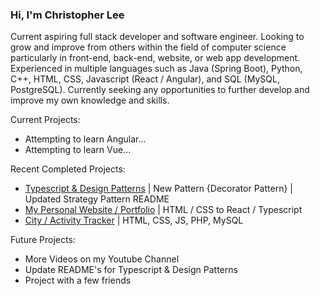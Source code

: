 ### Hi, I'm Christopher Lee

Current aspiring full stack developer and software engineer. Looking to grow and improve from others within the field of computer science particularly in front-end, back-end, website, or web app development. Experienced in multiple languages such as Java (Spring Boot), Python, C++, HTML, CSS, Javascript (React / Angular), and SQL (MySQL, PostgreSQL). Currently seeking any opportunities to further develop and improve my own knowledge and skills.

Current Projects:
* Attempting to learn Angular...
* Attempting to learn Vue...

Recent Completed Projects:
* [Typescript & Design Patterns](https://github.com/christophermlee2/TypescriptDesignPatterns) | New Pattern {Decorator Pattern} | Updated Strategy Pattern README
* [My Personal Website / Portfolio](https://www.choicespecs.com) | HTML / CSS to React / Typescript
* [City / Activity Tracker](https://github.com/christophermlee2/cityActivityTracker) | HTML, CSS, JS, PHP, MySQL


Future Projects:
* More Videos on my Youtube Channel
* Update README's for Typescript & Design Patterns
* Project with a few friends

